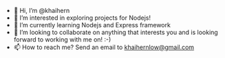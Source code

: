 - 👋 Hi, I’m @khaihern
- 👀 I’m interested in exploring projects for Nodejs!
- 🌱 I’m currently learning Nodejs and Express framework
- 💞️ I’m looking to collaborate on anything that interests you and is looking forward to working with me on! :-)
- 📫 How to reach me? Send an email to khaihernlow@gmail.com

<!---
khaihern/khaihern is a ✨ special ✨ repository because its `README.md` (this file) appears on your GitHub profile.
You can click the Preview link to take a look at your changes.
--->
